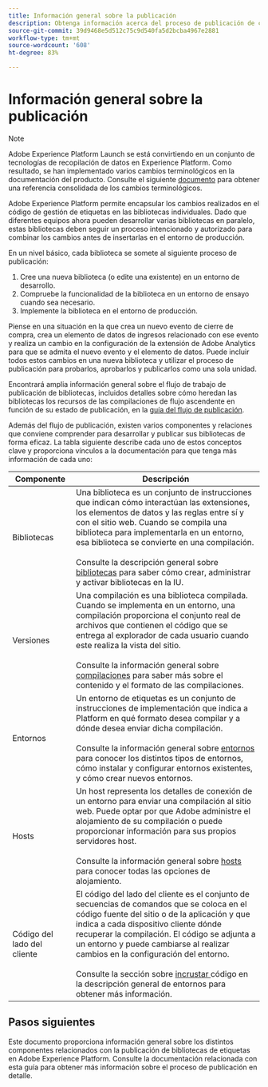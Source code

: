```yaml
---
title: Información general sobre la publicación
description: Obtenga información acerca del proceso de publicación de cambios en las bibliotecas de códigos de administración de etiquetas en Adobe Experience Platform.
source-git-commit: 39d9468e5d512c75c9d540fa5d2bcba4967e2881
workflow-type: tm+mt
source-wordcount: '608'
ht-degree: 83%

---
```


# Información general sobre la publicación

>[!NOTE]
>
>Adobe Experience Platform Launch se está convirtiendo en un conjunto de tecnologías de recopilación de datos en Experience Platform. Como resultado, se han implementado varios cambios terminológicos en la documentación del producto. Consulte el siguiente [documento](../../term-updates.md) para obtener una referencia consolidada de los cambios terminológicos.

Adobe Experience Platform permite encapsular los cambios realizados en el código de gestión de etiquetas en las bibliotecas individuales. Dado que diferentes equipos ahora pueden desarrollar varias bibliotecas en paralelo, estas bibliotecas deben seguir un proceso intencionado y autorizado para combinar los cambios antes de insertarlas en el entorno de producción.

En un nivel básico, cada biblioteca se somete al siguiente proceso de publicación:

1. Cree una nueva biblioteca (o edite una existente) en un entorno de desarrollo.
1. Compruebe la funcionalidad de la biblioteca en un entorno de ensayo cuando sea necesario.
1. Implemente la biblioteca en el entorno de producción.

Piense en una situación en la que crea un nuevo evento de cierre de compra, crea un elemento de datos de ingresos relacionado con ese evento y realiza un cambio en la configuración de la extensión de Adobe Analytics para que se admita el nuevo evento y el elemento de datos. Puede incluir todos estos cambios en una nueva biblioteca y utilizar el proceso de publicación para probarlos, aprobarlos y publicarlos como una sola unidad.

Encontrará amplia información general sobre el flujo de trabajo de publicación de bibliotecas, incluidos detalles sobre cómo heredan las bibliotecas los recursos de las compilaciones de flujo ascendente en función de su estado de publicación, en la [guía del flujo de publicación](./publishing-flow.md).

Además del flujo de publicación, existen varios componentes y relaciones que conviene comprender para desarrollar y publicar sus bibliotecas de forma eficaz. La tabla siguiente describe cada uno de estos conceptos clave y proporciona vínculos a la documentación para que tenga más información de cada uno:

| Componente | Descripción |
| --- | --- |
| Bibliotecas | Una biblioteca es un conjunto de instrucciones que indican cómo interactúan las extensiones, los elementos de datos y las reglas entre sí y con el sitio web. Cuando se compila una biblioteca para implementarla en un entorno, esa biblioteca se convierte en una compilación.<br><br>Consulte la descripción general sobre [bibliotecas](./libraries.md) para saber cómo crear, administrar y activar bibliotecas en la IU. |
| Versiones | Una compilación es una biblioteca compilada. Cuando se implementa en un entorno, una compilación proporciona el conjunto real de archivos que contienen el código que se entrega al explorador de cada usuario cuando este realiza la vista del sitio.<br><br>Consulte la información general sobre [compilaciones](./builds.md) para saber más sobre el contenido y el formato de las compilaciones. |
| Entornos | Un entorno de etiquetas es un conjunto de instrucciones de implementación que indica a Platform en qué formato desea compilar y a dónde desea enviar dicha compilación.<br><br>Consulte la información general sobre [entornos](./environments.md) para conocer los distintos tipos de entornos, cómo instalar y configurar entornos existentes, y cómo crear nuevos entornos. |
| Hosts | Un host representa los detalles de conexión de un entorno para enviar una compilación al sitio web. Puede optar por que Adobe administre el alojamiento de su compilación o puede proporcionar información para sus propios servidores host.<br><br>Consulte la información general sobre [hosts](./hosts/hosts-overview.md) para conocer todas las opciones de alojamiento. |
| Código del lado del cliente | El código del lado del cliente es el conjunto de secuencias de comandos que se coloca en el código fuente del sitio o de la aplicación y que indica a cada dispositivo cliente dónde recuperar la compilación. El código se adjunta a un entorno y puede cambiarse al realizar cambios en la configuración del entorno.<br><br>Consulte la sección sobre  [incrustar ](./environments.md#embed-code) código en la descripción general de entornos para obtener más información. |

## Pasos siguientes

Este documento proporciona información general sobre los distintos componentes relacionados con la publicación de bibliotecas de etiquetas en Adobe Experience Platform. Consulte la documentación relacionada con esta guía para obtener más información sobre el proceso de publicación en detalle.
